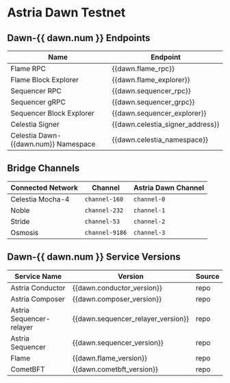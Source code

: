 <!-- markdownlint-disable MD041 MD033 -->

<script setup>
import { siteConfig } from '../config.js'

const dawn = siteConfig.dawn
</script>

# Astria Dawn Testnet

## Dawn-{{ dawn.num }} Endpoints

| Name | Endpoint |
|---|---|
| Flame RPC                            | <a :href="dawn.flame_rpc"               target="_blank" rel="noopener noreferrer">{{dawn.flame_rpc}}</a>               |
| Flame Block Explorer                 | <a :href="dawn.flame_explorer"          target="_blank" rel="noopener noreferrer">{{dawn.flame_explorer}}</a>          |
| Sequencer RPC                        | <a :href="dawn.sequencer_rpc"           target="_blank" rel="noopener noreferrer">{{dawn.sequencer_rpc}}</a>           |
| Sequencer gRPC                       | <a :href="dawn.sequencer_grpc"          target="_blank" rel="noopener noreferrer">{{dawn.sequencer_grpc}}</a>          |
| Sequencer Block Explorer             | <a :href="dawn.sequencer_explorer"      target="_blank" rel="noopener noreferrer">{{dawn.sequencer_explorer}}</a>      |
| Celestia Signer                      | <a :href="dawn.celenium_signer_link"    target="_blank" rel="noopener noreferrer">{{dawn.celestia_signer_address}}</a> |
| Celestia Dawn-{{dawn.num}} Namespace | <a :href="dawn.celenium_namespace_link" target="_blank" rel="noopener noreferrer">{{dawn.celestia_namespace}}</a>      |

## Bridge Channels

| Connected Network | Channel | Astria Dawn Channel |
|---|---|---|
| Celestia Mocha-4 | `channel-160` | `channel-0` |
| Noble | `channel-232` | `channel-1` |
| Stride | `channel-53` | `channel-2` |
| Osmosis | `channel-9186` | `channel-3` |

## Dawn-{{ dawn.num }} Service Versions

| Service Name | Version | Source |
|---|---|---|
| Astria Conductor         | <a :href="dawn.conductor_release" target="_blank" rel="noopener noreferrer">{{dawn.conductor_version}}</a>                 | <a :href="dawn.conductor_repo" target="_blank" rel="noopener noreferrer">repo</a>         |
| Astria Composer          | <a :href="dawn.composer_release" target="_blank" rel="noopener noreferrer">{{dawn.composer_version}}</a>                   | <a :href="dawn.composer_repo" target="_blank" rel="noopener noreferrer">repo</a>          |
| Astria Sequencer-relayer | <a :href="dawn.sequencer_relayer_release" target="_blank" rel="noopener noreferrer">{{dawn.sequencer_relayer_version}}</a> | <a :href="dawn.sequencer_relayer_repo" target="_blank" rel="noopener noreferrer">repo</a> |
| Astria Sequencer         | <a :href="dawn.sequencer_release" target="_blank" rel="noopener noreferrer">{{dawn.sequencer_version}}</a>                 | <a :href="dawn.sequencer_repo" target="_blank" rel="noopener noreferrer">repo</a>         |
| Flame                    | <a :href="dawn.flame_release" target="_blank" rel="noopener noreferrer">{{dawn.flame_version}}</a>                         | <a :href="dawn.flame_repo" target="_blank" rel="noopener noreferrer">repo</a>             |
| CometBFT                 | <a :href="dawn.cometbft_release" target="_blank" rel="noopener noreferrer">{{dawn.cometbft_version}}</a>                   | <a :href="dawn.cometbft_repo" target="_blank" rel="noopener noreferrer">repo</a>          |
